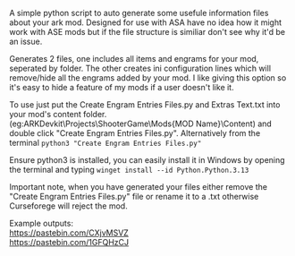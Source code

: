 A simple python script to auto generate some usefule information files about your ark mod. Designed for use with ASA have no idea how it might work with ASE mods but if the file structure is similiar don't see why it'd be an issue.

Generates 2 files, one includes all items and engrams for your mod, seperated by folder. The other creates ini configuration lines which will remove/hide all the engrams added by your mod. I like giving this option so it's easy to hide a feature of my mods if a user doesn't like it.

To use just put the Create Engram Entries Files.py and Extras Text.txt into your mod's content folder. (eg:ARKDevkit\Projects\ShooterGame\Mods\{MOD Name}\Content) and double click "Create Engram Entries Files.py". Alternatively from the terminal ```python3 "Create Engram Entries Files.py"```

Ensure python3 is installed, you can easily install it in Windows by opening the terminal and typing ```winget install --id Python.Python.3.13```

Important note, when you have generated your files either remove the "Create Engram Entries Files.py" file or rename it to a .txt otherwise Curseforege will reject the mod.


Example outputs: \
https://pastebin.com/CXjvMSVZ \
https://pastebin.com/1GFQHzCJ
